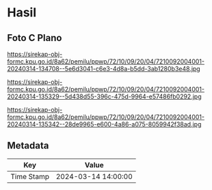 # Hasil

## Foto C Plano

https://sirekap-obj-formc.kpu.go.id/8a62/pemilu/ppwp/72/10/09/20/04/7210092004001-20240314-134708--5e6d3041-c6e3-4d8a-b5dd-3ab1280b3e48.jpg

https://sirekap-obj-formc.kpu.go.id/8a62/pemilu/ppwp/72/10/09/20/04/7210092004001-20240314-135329--5d438d55-396c-475d-9964-e57486fb0292.jpg

https://sirekap-obj-formc.kpu.go.id/8a62/pemilu/ppwp/72/10/09/20/04/7210092004001-20240314-135342--28de9965-e600-4a86-a075-8059942f38ad.jpg


## Metadata

| Key        | Value               |
| ---------- | ------------------- |
| Time Stamp | 2024-03-14 14:00:00 |



